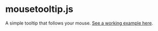mousetooltip.js
===============

A simple tooltip that follows your mouse. [See a working example here](http://jsbin.com/ituvek/1/edit).
